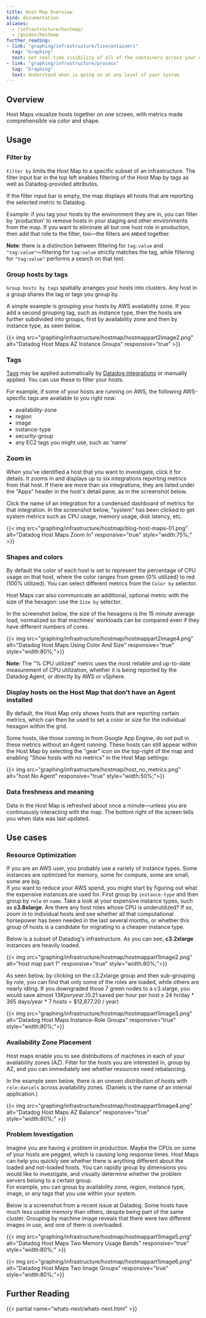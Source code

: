 ```yaml
---
title: Host Map Overview
kind: documentation
aliases:
  - /infrastructure/hostmap/
  - /guides/hostmap
further_reading:
- link: "graphing/infrastructure/livecontainers"
  tag: "Graphing"
  text: Get real-time visibility of all of the containers across your environment
- link: "graphing/infrastructure/process"
  tag: "Graphing"
  text: Understand what is going on at any level of your system
---
```


## Overview

Host Maps visualize hosts together on one screen, with metrics made comprehensible via color and shape.    

## Usage

### Filter by

`Filter by` limits the Host Map to a specific subset of an infrastructure. The filter input bar in the top left enables filtering of the Host Map by tags as well as Datadog-provided attributes.

If the filter input bar is empty, the map displays all hosts that are reporting the selected metric to Datadog.

Example: if you tag your hosts by the environment they are in, you can filter by 'production' to remove hosts in your staging and other environments from the map. If you want to eliminate all but one host role in production, then add that role to the filter, too—the filters are `AND`ed together.

**Note**: there is a distinction between filtering for `tag:value` and `"tag:value"`—filtering for `tag:value` strictly matches the tag, while filtering for `"tag:value"` performs a search on that text.

### Group hosts by tags

`Group hosts by tags` spatially arranges your hosts into clusters. Any host in a group shares the tag or tags you group by.  

A simple example is grouping your hosts by AWS availability zone. If you add a second grouping tag, such as instance type, then the hosts are further subdivided into groups, first by availability zone and then by instance type, as seen below.

{{< img src="graphing/infrastructure/hostmap/hostmappart2image2.png" alt="Datadog Host Maps AZ Instance Groups" responsive="true" >}}

### Tags

[Tags][1] may be applied automatically by [Datadog integrations][2] or manually applied. You can use these to filter your hosts.

For example, if some of your hosts are running on AWS, the following AWS-specific tags are available to you right now:

* availability-zone
* region
* image
* instance-type
* security-group
* any EC2 tags you might use, such as 'name'

### Zoom in

When you've identified a host that you want to investigate, click it for details. It zooms in and displays up to six integrations reporting metrics from that host. If there are more than six integrations, they are listed under the "Apps" header in the host's detail pane, as in the screenshot below.

Click the name of an integration for a condensed dashboard of metrics for that integration. In the screenshot below, "system" has been clicked to get system metrics such as CPU usage, memory usage, disk latency, etc.

{{< img src="graphing/infrastructure/hostmap/blog-host-maps-01.png" alt="Datadog Host Maps Zoom In" responsive="true" style="width:75%;" >}}

### Shapes and colors

By default the color of each host is set to represent the percentage of CPU usage on that host, where the color ranges from green (0% utilized) to red (100% utilized). You can select different metrics from the `Color by` selector.  

Host Maps can also communicate an additional, optional metric with the size of the hexagon: use the `Size by` selector. 

In the screenshot below, the size of the hexagons is the 15 minute average load, normalized so that machines' workloads can be compared even if they have different numbers of cores.

{{< img src="graphing/infrastructure/hostmap/hostmappart2image4.png" alt="Datadog Host Maps Using Color And Size" responsive="true" style="width:80%;">}}

**Note**: The "% CPU utilized" metric uses the most reliable and up-to-date measurement of CPU utilization, whether it is being reported by the Datadog Agent, or directly by AWS or vSphere.

### Display hosts on the Host Map that don't have an Agent installed

By default, the Host Map only shows hosts that are reporting certain metrics, which can then be used to set a color or size for the individual hexagon within the grid.

Some hosts, like those coming in from Google App Engine, do not pull in these metrics without an Agent running. These hosts can still appear within the Host Map by selecting the "gear" icon on the top-right of the map and enabling "Show hosts with no metrics" in the Host Map settings:

{{< img src="graphing/infrastructure/hostmap/host_no_metrics.png" alt="host No Agent" responsive="true" style="width:50%;">}}

### Data freshness and meaning

Data in the Host Map is refreshed about once a minute—unless you are continuously interacting with the map. The bottom right of the screen tells you when data was last updated.

## Use cases

### Resource Optimization

If you are an AWS user, you probably use a variety of instance types. Some instances are optimized for memory, some for compute, some are small, some are big.  
If you want to reduce your AWS spend, you might start by figuring out what the expensive instances are used for. First group by `instance-type` and then group by `role` or `name`. Take a look at your expensive instance types, such as **c3.8xlarge**. Are there any host roles whose CPU is underutilized? If so, zoom in to individual hosts and see whether all that computational horsepower has been needed in the last several months, or whether this group of hosts is a candidate for migrating to a cheaper instance type.  

Below is a subset of Datadog's infrastructure. As you can see, **c3.2xlarge** instances are heavily loaded.

{{< img src="graphing/infrastructure/hostmap/hostmappart1image2.png" alt="host map part 1" responsive="true" style="width:80%;">}}

As seen below, by clicking on the c3.2xlarge group and then sub-grouping by role, you can find that only some of the roles are loaded, while others are nearly idling. If you downgraded those 7 green nodes to a c3.xlarge, you would save almost $13K per year. ($0.21 saved per hour per host x 24 hr/day * 365 days/year * 7 hosts = $12,877.20 / year)

{{< img src="graphing/infrastructure/hostmap/hostmappart1image3.png" alt="Datadog Host Maps Instance-Role Groups" responsive="true" style="width:80%;">}}

### Availability Zone Placement

Host maps enable you to see distributions of machines in each of your availability zones (AZ). Filter for the hosts you are interested in, group by AZ, and you can immediately see whether resources need rebalancing. 

In the example seen below, there is an uneven distribution of hosts with `role:daniels` across availability zones. (Daniels is the name of an internal application.)

{{< img src="graphing/infrastructure/hostmap/hostmappart1image4.png" alt="Datadog Host Maps AZ Balance" responsive="true" style="width:80%;" >}}

### Problem Investigation

Imagine you are having a problem in production. Maybe the CPUs on some of your hosts are pegged, which is causing long response times. Host Maps can help you quickly see whether there is anything different about the loaded and not-loaded hosts. You can rapidly group by dimensions you would like to investigate, and visually determine whether the problem servers belong to a certain group.  
For example, you can group by availability zone, region, instance type, image, or any tags that you use within your system. 

Below is a screenshot from a recent issue at Datadog. Some hosts have much less usable memory than others, despite being part of the same cluster. Grouping by machine image reveals that there were two different images in use, and one of them is overloaded.

{{< img src="graphing/infrastructure/hostmap/hostmappart1image5.png" alt="Datadog Host Maps Two Memory Usage Bands" responsive="true" style="width:80%;" >}}

{{< img src="graphing/infrastructure/hostmap/hostmappart1image6.png" alt="Datadog Host Maps Two Image Groups" responsive="true" style="width:80%;">}}

## Further Reading

{{< partial name="whats-next/whats-next.html" >}}

[1]: /tagging
[2]: /integrations/
